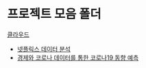 # 프로젝트 모음 폴더

[클라우드](http://naver.me/5G56nfFF)

- [넷플릭스 데이터 분석](https://github.com/zegnosc/project/tree/main/Netflix_Project)
- [경제와 코로나 데이터를 통한 코로나19 동향 예측](https://github.com/zegnosc/project/tree/main/DLP_Project)

